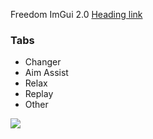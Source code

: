 Freedom ImGui 2.0
[Heading link](https://github.com/pandao/editor.md "Freedom - internal osu! mod")


### Tabs

- Changer
- Aim Assist
- Relax
- Replay
- Other

![](https://github.com/Klofrox/Rox-ImGui-Freedom/blob/main/Screenshot_2.png?raw=true)
